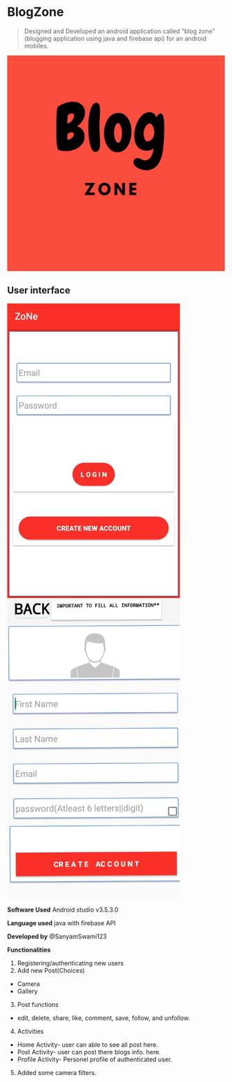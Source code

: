 # BlogZone
> Designed and  Developed an android application called "blog zone" (blogging application using java and firebase api) for an android mobiles.

<img src="https://github.com/SanyamSwami123/Blog-zone/blob/master/app/src/main/res/drawable-xxhdpi/sanyam.png" width =1000 height=500/>
<h2> User interface </h2>
 
<p float="left">
  <img src="https://github.com/SanyamSwami123/Blog-zone/blob/master/app/src/main/res/drawable-anydpi/4.jpg" width="400" />
  <img src="https://github.com/SanyamSwami123/Blog-zone/blob/master/app/src/main/res/drawable-anydpi/1.jpg" width="400" /> 
</p>

**Software Used** Android studio v3.5.3.0 

**Language used** java with firebase API 

**Developed by** @SanyamSwami123

**Functionalities**
1. Registering/authenticating new users
2. Add new Post(Choices)
* Camera
* Gallery
3. Post functions
* edit, delete, share, like, comment, save, follow, and unfollow.
4. Activities
* Home Activity- user can able to see all post here.
* Post Activity- user can post there blogs info. here.
* Profile Activity- Personel profile of authenticated user.
5. Added some camera filters.

